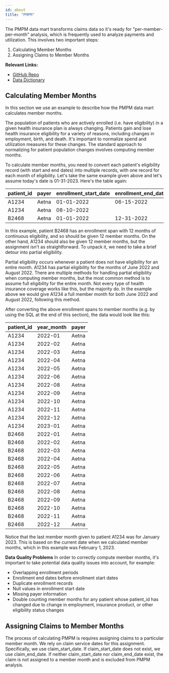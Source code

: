 ```yaml
---
id: about
title: "PMPM"
---
```

The PMPM data mart transforms claims data so it's ready for "per-member-per-month" analysis, which is frequently used to analyze payments and utilization.  This involves two important steps:

1. Calculating Member Months
2. Assigning Claims to Member Months

**Relevant Links:**
- [GitHub Repo](https://github.com/tuva-health/pmpm)
- [Data Dictionary](../data-model/data-marts/pmpm.md)

## Calculating Member Months

In this section we use an example to describe how the PMPM data mart calculates member months.

The population of patients who are actively enrolled (i.e. have eligibility) in a given health insurance plan is always changing.  Patients gain and lose health insurance eligibility for a variety of reasons, including changes in employment, birth, and death.  It's important to normalize spend and utilization measures for these changes.  The standard approach to normalizing for patient population changes involves computing member months.

To calculate member months, you need to convert each patient's eligibility record (with start and end dates) into multiple records, with one record for each month of eligibility.  Let's take the same example given above and let's assume today's date is 01-31-2023.  Here's the table again:

| patient_id | payer | enrollment_start_date | enrollment_end_date |
| --- | --- | --- | --- |
| A1234 | Aetna | 01-01-2022 | 06-15-2022 |
| A1234 | Aetna | 08-10-2022 | |
| B2468 | Aetna | 01-01-2022 | 12-31-2022 |

In this example, patient B2468 has an enrollment span with 12 months of continuous eligibility, and so should be given 12 member months.  On the other hand, A1234 should also be given 12 member months, but the assignment isn't as straightforward.  To unpack it, we need to take a brief detour into partial eligibility.

Partial eligibility occurs whenever a patient does not have eligibility for an entire month.  A1234 has partial eligibility for the months of June 2022 and August 2022.  There are multiple methods for handling partial eligibility when computing member months, but the most common method is to assume full eligibility for the entire month.  Not every type of health insurance coverage works like this, but the majority do. In the example above we would give A1234 a full member month for both June 2022 and August 2022, following this method.  

After converting the above enrollment spans to member months (e.g. by using the SQL at the end of this section), the data would look like this:

| patient_id | year_month | payer | 
| --- | --- | --- | 
| A1234 | 2022-01 | Aetna | 
| A1234 | 2022-02 | Aetna | 
| A1234 | 2022-03 | Aetna | 
| A1234 | 2022-04 | Aetna | 
| A1234 | 2022-05 | Aetna | 
| A1234 | 2022-06 | Aetna | 
| A1234 | 2022-08 | Aetna | 
| A1234 | 2022-09 | Aetna | 
| A1234 | 2022-10 | Aetna | 
| A1234 | 2022-11 | Aetna | 
| A1234 | 2022-12 | Aetna | 
| A1234 | 2023-01 | Aetna | 
| B2468 | 2022-01 | Aetna | 
| B2468 | 2022-02 | Aetna | 
| B2468 | 2022-03 | Aetna | 
| B2468 | 2022-04 | Aetna | 
| B2468 | 2022-05 | Aetna | 
| B2468 | 2022-06 | Aetna | 
| B2468 | 2022-07 | Aetna | 
| B2468 | 2022-08 | Aetna | 
| B2468 | 2022-09 | Aetna | 
| B2468 | 2022-10 | Aetna | 
| B2468 | 2022-11 | Aetna | 
| B2468 | 2022-12 | Aetna | 

Notice that the last member month given to patient A1234 was for January 2023.  This is based on the current date when we calculated member months, which in this example was February 1, 2023.

**Data Quality Problems**
In order to correctly compute member months, it's important to take potential data quality issues into account, for example:

- Overlapping enrollment periods 
- Enrollment end dates before enrollment start dates
- Duplicate enrollment records
- Null values in enrollment start date
- Missing payer information 
- Double counting member months for any patient whose patient_id has changed due to change in employment, insurance product, or other eligibility status changes

## Assigning Claims to Member Months

The process of calculating PMPM is requires assigning claims to a particular member month.  We rely on claim service dates for this assignment.  Specifically, we use claim_start_date.  If claim_start_date does not exist, we use claim_end_date.  If neither claim_start_date nor claim_end_date exist, the claim is not assigned to a member month and is excluded from PMPM analysis.